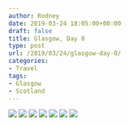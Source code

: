 ```yaml
---
author: Rodney
date: 2019-03-24 18:05:00+00:00
draft: false
title: Glasgow, Day 0
type: post
url: /2019/03/24/glasgow-day-0/
categories:
- Travel
tags:
- Glasgow
- Scotland
---
```


![](/img/2019/03/img_4490-1.jpg)
![](/img/2019/03/img_4488-1.jpg)
![](/img/2019/03/img_4486-1.jpg)
![](/img/2019/03/img_4480-1.jpg)
![](/img/2019/03/img_4481-1.jpg)
![](/img/2019/03/img_4478-1.jpg)
![](/img/2019/03/img_4477-1.jpg)

